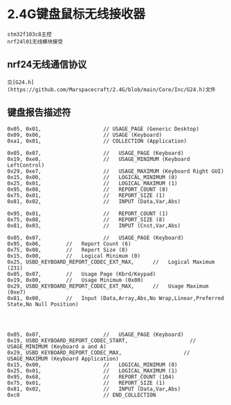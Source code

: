 # 2.4G键盘鼠标无线接收器
    stm32f103c8主控
    nrf24l01无线模块接受
## nrf24无线通信协议
    见[G24.h](https://github.com/Marspacecraft/2.4G/blob/main/Core/Inc/G24.h)文件
## 键盘报告描述符
    
    0x05, 0x01,                    // USAGE_PAGE (Generic Desktop)
    0x09, 0x06,                    // USAGE (Keyboard)
    0xa1, 0x01,                    // COLLECTION (Application)
    
    0x05, 0x07,                    //   USAGE_PAGE (Keyboard)  
    0x19, 0xe0,                    //   USAGE_MINIMUM (Keyboard LeftControl)
    0x29, 0xe7,                    //   USAGE_MAXIMUM (Keyboard Right GUI)
    0x15, 0x00,                    //   LOGICAL_MINIMUM (0)
    0x25, 0x01,                    //   LOGICAL_MAXIMUM (1)
    0x95, 0x08,                    //   REPORT_COUNT (8)
    0x75, 0x01,                    //   REPORT_SIZE (1)
    0x81, 0x02,                    //   INPUT (Data,Var,Abs)
    
    0x95, 0x01,                    //   REPORT_COUNT (1)
    0x75, 0x08,                    //   REPORT_SIZE (8)
    0x81, 0x03,                    //   INPUT (Cnst,Var,Abs)
    
    0x05, 0x07,                    //   USAGE_PAGE (Keyboard)
	0x95, 0x06, 	   //	Report Count (6)
	0x75, 0x08, 	   //	Report Size (8)
	0x15, 0x00, 	   //	Logical Minimum (0)
	0x25, USBD_KEYBOARD_REPORT_CODEC_EXT_MAX, 	   //	Logical Maximum (231)
	0x05, 0x07, 	   //	Usage Page (Kbrd/Keypad)
	0x19, 0x00, 	   //	Usage Minimum (0x00)
	0x29, USBD_KEYBOARD_REPORT_CODEC_EXT_MAX, 	   //	Usage Maximum (0xe7)
	0x81, 0x00, 	   //	Input (Data,Array,Abs,No Wrap,Linear,Preferred State,No Null Position)



	 
    0x05, 0x07,                    //   USAGE_PAGE (Keyboard)
    0x19, USBD_KEYBOARD_REPORT_CODEC_START,                    //   USAGE_MINIMUM (Keyboard a and A)
    0x29, USBD_KEYBOARD_REPORT_CODEC_MAX,                    //   USAGE_MAXIMUM (Keyboard Application)
    0x15, 0x00,                    //   LOGICAL_MINIMUM (0)
    0x25, 0x01,                    //   LOGICAL_MAXIMUM (1)
    0x95, 0x68,                    //   REPORT_COUNT (104)
    0x75, 0x01,                    //   REPORT_SIZE (1)
    0x81, 0x02,                    //   INPUT (Data,Var,Abs)
    0xc0                           // END_COLLECTION


